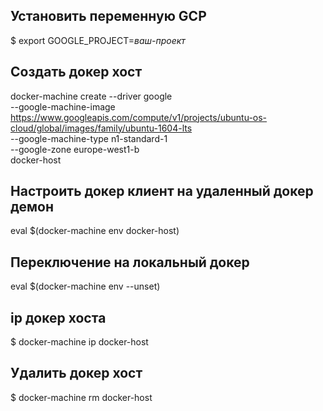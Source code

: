 ## Установить переменную GCP
$ export GOOGLE_PROJECT=_ваш-проект_

## Создать докер хост
docker-machine create --driver google \
    --google-machine-image https://www.googleapis.com/compute/v1/projects/ubuntu-os-cloud/global/images/family/ubuntu-1604-lts \
    --google-machine-type n1-standard-1 \
    --google-zone europe-west1-b \
    docker-host

## Настроить докер клиент на удаленный докер демон
eval $(docker-machine env docker-host)

## Переключение на локальный докер
eval $(docker-machine env --unset)

## ip докер хоста
$ docker-machine ip docker-host

## Удалить докер хост
$ docker-machine rm docker-host
